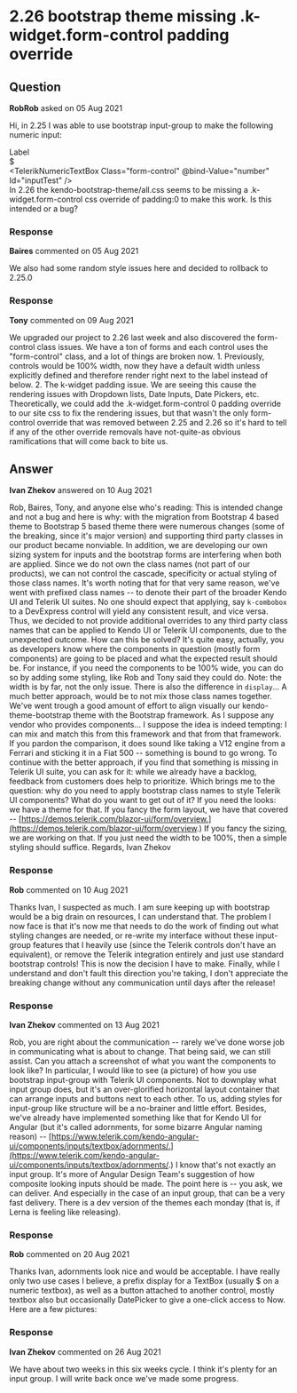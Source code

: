 # 2.26 bootstrap theme missing .k-widget.form-control padding override

## Question

**RobRob** asked on 05 Aug 2021

Hi, in 2.25 I was able to use bootstrap input-group to make the following numeric input: <div class="row"> <div class="col-6"> <label for="inputTest" class="col-form-label-sm"> Label </label> <div class="input-group flex-nowrap"> <div class="input-group-prepend"> <span class="input-group-text"> $ </span> </div> <TelerikNumericTextBox Class="form-control" @bind-Value="number" Id="inputTest" /> </div> </div> </div> In 2.26 the kendo-bootstrap-theme/all.css seems to be missing a .k-widget.form-control css override of padding:0 to make this work. Is this intended or a bug?

### Response

**Baires** commented on 05 Aug 2021

We also had some random style issues here and decided to rollback to 2.25.0

### Response

**Tony** commented on 09 Aug 2021

We upgraded our project to 2.26 last week and also discovered the form-control class issues. We have a ton of forms and each control uses the "form-control" class, and a lot of things are broken now. 1. Previously, controls would be 100% width, now they have a default width unless explicitly defined and therefore render right next to the label instead of below. 2. The k-widget padding issue. We are seeing this cause the rendering issues with Dropdown lists, Date Inputs, Date Pickers, etc. Theoretically, we could add the .k-widget.form-control 0 padding override to our site css to fix the rendering issues, but that wasn't the only form-control override that was removed between 2.25 and 2.26 so it's hard to tell if any of the other override removals have not-quite-as obvious ramifications that will come back to bite us.

## Answer

**Ivan Zhekov** answered on 10 Aug 2021

Rob, Baires, Tony, and anyone else who's reading: This is intended change and not a bug and here is why: with the migration from Bootstrap 4 based theme to Bootstrap 5 based theme there were numerous changes (some of the breaking, since it's major version) and supporting third party classes in our product became nonviable. In addition, we are developing our own sizing system for inputs and the bootstrap forms are interfering when both are applied. Since we do not own the class names (not part of our products), we can not control the cascade, specificity or actual styling of those class names. It's worth noting that for that very same reason, we've went with prefixed class names -- to denote their part of the broader Kendo UI and Telerik UI suites. No one should expect that applying, say `k-combobox` to a DevExpress control will yield any consistent result, and vice versa. Thus, we decided to not provide additional overrides to any third party class names that can be applied to Kendo UI or Telerik UI components, due to the unexpected outcome. How can this be solved? It's quite easy, actually, you as developers know where the components in question (mostly form components) are going to be placed and what the expected result should be. For instance, if you need the components to be 100% wide, you can do so by adding some styling, like Rob and Tony said they could do. Note: the width is by far, not the only issue. There is also the difference in `display`... A much better approach, would be to not mix those class names together. We've went trough a good amount of effort to align visually our kendo-theme-bootstrap theme with the Bootstrap framework. As I suppose any vendor who provides components... I suppose the idea is indeed tempting: I can mix and match this from this framework and that from that framework. If you pardon the comparison, it does sound like taking a V12 engine from a Ferrari and sticking it in a Fiat 500 -- something is bound to go wrong. To continue with the better approach, if you find that something is missing in Telerik UI suite, you can ask for it: while we already have a backlog, feedback from customers does help to prioritize. Which brings me to the question: why do you need to apply bootstrap class names to style Telerik UI components? What do you want to get out of it? If you need the looks: we have a theme for that. If you fancy the form layout, we have that covered -- [https://demos.telerik.com/blazor-ui/form/overview.](https://demos.telerik.com/blazor-ui/form/overview.) If you fancy the sizing, we are working on that. If you just need the width to be 100%, then a simple styling should suffice. Regards, Ivan Zhekov

### Response

**Rob** commented on 10 Aug 2021

Thanks Ivan, I suspected as much. I am sure keeping up with bootstrap would be a big drain on resources, I can understand that. The problem I now face is that it's now me that needs to do the work of finding out what styling changes are needed, or re-write my interface without these input-group features that I heavily use (since the Telerik controls don't have an equivalent), or remove the Telerik integration entirely and just use standard bootstrap controls! This is now the decision I have to make. Finally, while I understand and don't fault this direction you're taking, I don't appreciate the breaking change without any communication until days after the release!

### Response

**Ivan Zhekov** commented on 13 Aug 2021

Rob, you are right about the communication -- rarely we've done worse job in communicating what is about to change. That being said, we can still assist. Can you attach a screenshot of what you want the components to look like? In particular, I would like to see (a picture) of how you use bootstrap input-group with Telerik UI components. Not to downplay what input group does, but it's an over-glorified horizontal layout container that can arrange inputs and buttons next to each other. To us, adding styles for input-group like structure will be a no-brainer and little effort. Besides, we've already have implemented something like that for Kendo UI for Angular (but it's called adornments, for some bizarre Angular naming reason) -- [https://www.telerik.com/kendo-angular-ui/components/inputs/textbox/adornments/.](https://www.telerik.com/kendo-angular-ui/components/inputs/textbox/adornments/.) I know that's not exactly an input group. It's more of Angular Design Team's suggestion of how composite looking inputs should be made. The point here is -- you ask, we can deliver. And especially in the case of an input group, that can be a very fast delivery. There is a dev version of the themes each monday (that is, if Lerna is feeling like releasing).

### Response

**Rob** commented on 20 Aug 2021

Thanks Ivan, adornments look nice and would be acceptable. I have really only two use cases I believe, a prefix display for a TextBox (usually $ on a numeric textbox), as well as a button attached to another control, mostly textbox also but occasionally DatePicker to give a one-click access to Now. Here are a few pictures:

### Response

**Ivan Zhekov** commented on 26 Aug 2021

We have about two weeks in this six weeks cycle. I think it's plenty for an input group. I will write back once we've made some progress.
